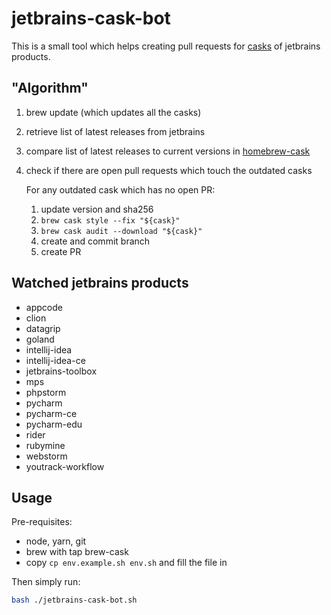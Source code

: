 # jetbrains-cask-bot

This is a small tool which helps creating pull requests for [casks](https://github.com/caskroom/homebrew-cask) of jetbrains products.

## "Algorithm"

1.  brew update (which updates all the casks)
2.  retrieve list of latest releases from jetbrains
3.  compare list of latest releases to current versions in [homebrew-cask](https://github.com/caskroom/homebrew-cask)
4.  check if there are open pull requests which touch the outdated casks

    For any outdated cask which has no open PR:

    1.  update version and sha256
    2.  `brew cask style --fix "${cask}"`
    3.  `brew cask audit --download "${cask}"`
    4.  create and commit branch
    5.  create PR

## Watched jetbrains products

<!-- JETBRAINS -->

-   appcode
-   clion
-   datagrip
-   goland
-   intellij-idea
-   intellij-idea-ce
-   jetbrains-toolbox
-   mps
-   phpstorm
-   pycharm
-   pycharm-ce
-   pycharm-edu
-   rider
-   rubymine
-   webstorm
-   youtrack-workflow

<!-- JETBRAINS END -->

## Usage

Pre-requisites:

-   node, yarn, git
-   brew with tap brew-cask
-   copy `cp env.example.sh env.sh` and fill the file in

Then simply run:

```bash
bash ./jetbrains-cask-bot.sh
```
